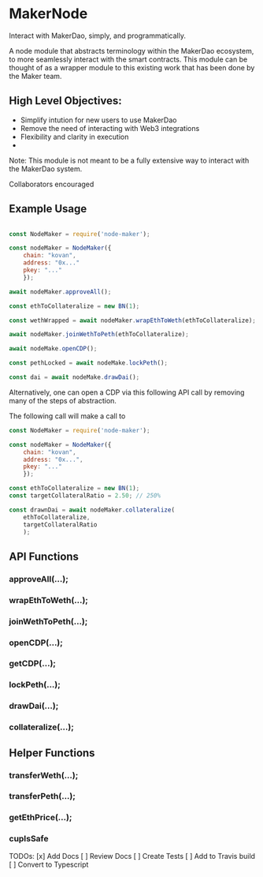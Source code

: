 
# MakerNode

Interact with MakerDao, simply, and programmatically.

A node module that abstracts terminology within the MakerDao ecosystem, to more seamlessly interact with the smart contracts. This module can be thought of as a wrapper module to this existing work that has been done by the Maker team.

## High Level Objectives:
* Simplify intution for new users to use MakerDao
* Remove the need of interacting with Web3 integrations
* Flexibility and clarity in execution
* 


Note: This module is not meant to be a fully extensive way to interact with the MakerDao system.

Collaborators encouraged


## Example Usage



```javascript

const NodeMaker = require('node-maker');

const nodeMaker = NodeMaker({
	chain: "kovan",
	address: "0x..."
	pkey: "..."
	});

await nodeMaker.approveAll();

const ethToCollateralize = new BN(1);

const wethWrapped = await nodeMaker.wrapEthToWeth(ethToCollateralize);

await nodeMaker.joinWethToPeth(ethToCollateralize);

await nodeMake.openCDP();

const pethLocked = await nodeMake.lockPeth();

const dai = await nodeMake.drawDai();


```

Alternatively, one can open a CDP via this following API call by removing many of the steps of abstraction.

The following call will make a call to 


```javascript
const NodeMaker = require('node-maker');

const nodeMaker = NodeMaker({
	chain: "kovan",
	address: "0x...",
	pkey: "..."
	});

const ethToCollateralize = new BN(1);
const targetCollateralRatio = 2.50; // 250%

const drawnDai = await nodeMaker.collateralize(
	ethToCollateralize, 
	targetCollateralRatio
	);

```

## API Functions

### approveAll(...);
### wrapEthToWeth(...);
### joinWethToPeth(...);
### openCDP(...);
### getCDP(...);
### lockPeth(...);
### drawDai(...);
### collateralize(...);

## Helper Functions
### transferWeth(...);
### transferPeth(...);
### getEthPrice(...);
### cupIsSafe


TODOs:
 [x] Add Docs
 [ ] Review Docs
 [ ] Create Tests
 [ ] Add to Travis build
 [ ] Convert to Typescript